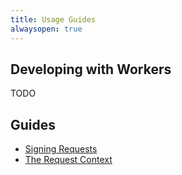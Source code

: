 ```yaml
---
title: Usage Guides
alwaysopen: true
---
```


## Developing with Workers

TODO

## Guides

* [Signing Requests](./signing-requests)
* [The Request Context](./request-context)

